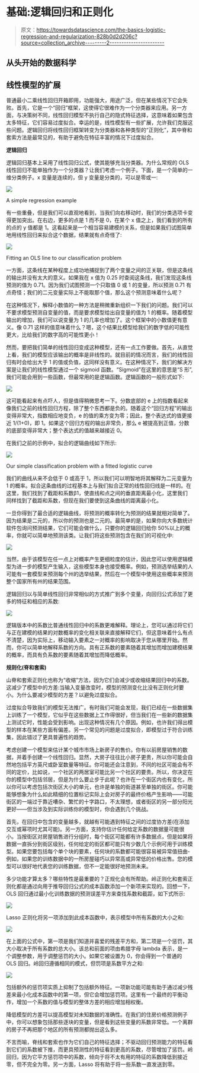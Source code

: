 # 基础:逻辑回归和正则化

> 原文：<https://towardsdatascience.com/the-basics-logistic-regression-and-regularization-828b0d2d206c?source=collection_archive---------2----------------------->

## 从头开始的数据科学

## 线性模型的扩展

普通最小二乘线性回归开箱即用，功能强大，用途广泛，但在某些情况下它会失败。首先，它是一个“回归”框架，这使得它很难作为一个分类器来应用。另一方面，与决策树不同，线性回归模型不执行自己的隐式特征选择，这意味着如果包含太多特征，它们容易过度拟合。幸运的是，线性模型有一些扩展，允许我们克服这些问题。逻辑回归将线性回归框架转变为分类器和各种类型的“正则化”，其中脊和套索方法是最常见的，有助于避免在特征丰富的情况下过度拟合。

**逻辑回归**

逻辑回归基本上采用了线性回归公式，使其能够充当分类器。为什么常规的 OLS 线性回归不能单独作为一个分类器？让我们考虑一个例子。下面，是一个简单的一维分类例子。x 变量是连续的，但 y 变量是分类的，可以是零或一:

![](img/0217477387d45ee3bd0493814285c527.png)

A simple regression example

有一些重叠，但是我们可以直观地看到，当我们向右移动时，我们的分类选项卡变得更加突出。在右边，更多的点是 1 而不是 0，在某个 x 值之上，我们看到的所有的点的 y 值都是 1。这看起来是一个相当容易建模的关系，但是如果我们试图简单地用线性回归来拟合这个数据，结果就有点奇怪了:

![](img/a0b28bb3c1fb7b6c87364c1ab9653341.png)

Fitting an OLS line to our classification problem

一方面，这条线在某种程度上成功地捕捉到了两个变量之间的正关联，但是这条线的输出并没有太大的意义。如果我在 x 值为 0.25 时查阅这条线，我们发现这条线预测的值为 0.71。因为我们试图预测一个只取值 0 或 1 的变量，所以预测 0.71 有点奇怪；我们的二元变量实际上不能取那个值，那么这个预测意味着什么呢？

在这种情况下，解释小数值的一种方法是稍微重新组织一下我们的问题。我们可以不要求模型预测自变量的值，而是要求模型给出自变量的值为 1 的概率。随着模型输出的增加，我们可以说变量为 1 的几率也增加了。这个框架中的小数值更有意义。像 0.71 这样的值意味着什么？嗯，这个结果比模型给我们的数字低的可能性更大，比给我们的数字高的可能性更小！

然而，要把我们简单的线性回归变成这种模型，还有一点工作要做。首先，从直觉上看，我们的模型应该输出的概率是非线性的。就目前的情况而言，我们的线性回归有时会给出大于 1 的值或负值，这同样没有意义。在这种情况下，我们的解决方案是让我们的线性模型通过一个 sigmoid 函数。“Sigmoid”在这里的意思是“S 形”,我们可能会用到一些函数，但最常用的是逻辑函数。逻辑函数的一般形式如下:

![](img/2feedc57ef6949fbb4c7ded22d1a273d.png)

这可能看起来有点吓人，但是值得稍微思考一下。分数底部的 e 上的指数看起来像我们之前的线性回归方程，除了整个东西都是负的。随着这个“回归方程”的输出变得非常大，指数相应地变负，e 的值的乘方变为零；因此，整个表达式的值更接近 1/(1+0)，即 1。如果这个回归方程的输出非常负，那么 e 被提高到正值，分数的底部变得非常大；整个表达式的值越来越接近 0。

在我们之前的示例中，拟合的逻辑曲线如下所示:

![](img/00e426bd4d5042980d192940933c2216.png)

Our simple classification problem with a fitted logistic curve

我们的曲线从来不会低于 0 或高于 1，所以我们可以明智地将其解释为二元变量为 1 的概率。拟合这条曲线的过程基本上与我们拟合正常的线性回归线是一样的。在这里，我们找到了截距和系数β1，使直线和点之间的垂直距离最小化，这里我们同样找到了截距和系数，但现在我们要使到这条曲线的距离最小化。

一旦你得到了最合适的逻辑曲线，将预测的概率转化为预测的结果就相对简单了。因为结果是二元的，所以你的预测也是二元的。最简单的是，如果你向大多数统计软件包询问预测结果，它们可能会做什么，只要你的逻辑回归给你 50%以上的概率，你就可以简单地预测该类。让我们将这些预测包含在我们的可视化中:

![](img/8a7ce2b6e320c41346ba4d597e1a0b65.png)

当然，由于该模型在任一点上对概率产生更细粒度的估计，因此您可以使用逻辑模型为进一步的模型产生输入，这些模型本身也接受概率。例如，预测选举结果的人可能有一套模型来预测每个州的选举结果，然后在一个模型中使用这些概率来预测整个国家所有州的结果范围。

逻辑回归以与简单线性回归非常相似的方式推广到多个变量，向回归公式添加了更多的特征和相应的系数:

![](img/c056ef558674c6ddaebfebac49471304.png)

逻辑版本中的系数比普通线性回归中的系数更难解释。理论上，您可以通过将它们与正在建模的结果的对数概率的变化相关联来直接解释它们，但这意味着什么有点不清楚，因为实际上，移动输入要素之一对概率的影响取决于您从哪里开始。然而，你可以简单地解释系数的方向。具有正系数的要素随着其增加而增加建模结果的概率，而具有负系数的要素随着其增加而降低概率。

**规则化(脊和套索)**

山脊和套索正则化也称为“收缩”方法，因为它们会减少或收缩结果回归中的系数。这减少了模型中的方差:当输入变量改变时，模型的预测变化比没有正则化时要小。为什么要减少模型的方差？以避免过度拟合。

过度拟合导致我们的模型无法推广。有时我们可能会发现，我们已经在一些数据集上训练了一个模型，它似乎在这些数据上工作得很好，但当我们在一些新的数据集上测试它时，性能会受到影响。出现这种情况有几个原因。例如，也许我们得出模型的样本在某些方面有偏差。另一个常见的问题是过度拟合，即模型过于符合训练集，因此错过了更具普遍性的趋势。

考虑创建一个模型来估计某个城市市场上新房子的售价。你有以前房屋销售的数据，并着手创建一个线性回归。显然，大房子往往比小房子更贵，所以你可能会自然地包括平方英尺或卧室数量等特征。你可能还会注意到，不同的社区可能会有不同的定价，比如说，一个社区的两居室可能比另一个社区的要贵。所以，你决定在你的模型中包括邻居，但是为什么要止步于此呢？也许在一个街区内也有变化，所以你可以考虑包括次街区大小的单元，也许是单独的街道甚至单独的街区。你可能能够想象为什么如此精细的位置标记实际上会对房子的最终价格产生影响——可能街区的一端过于靠近嘈杂、繁忙的十字路口，不太理想，或者街区的另一部分阳光更好——但当涉及到实际训练你的模型时，你会遇到几个挑战。

首先，在回归中包含的变量越多，就越有可能遇到特征之间的过度协方差(在添加交互或幂项时尤其可能)。另一方面，支持你估计任何给定系数的数据量可能很小。当按街区对房屋销售进行分组时，每个街区可能都有许多数据点，但是如果将数据一直拆分到街区级别，任何给定的街区都可能只有少数几个示例可用于训练模型。如果您要包括每个单个块的要素，任何块的系数都可能很容易被异常值扭曲-例如，如果您的训练数据中的一所房屋碰巧以异常高或异常低的价格出售。您的模型可以很好地代表您的训练数据，但不一定能很好地预测未来。

多少功能才算太多？哪些特性是最重要的？正规化会有所帮助。岭正则化和套索正则化都是通过向用于推导回归公式的成本函数添加一个新项来实现的。回想一下，OLS 回归通过最小化训练数据的预测误差平方来查找系数和截距，如下式所示:

![](img/e33559e96bd5fc74d31c42d526c62a17.png)

Lasso 正则化将另一项添加到此成本函数中，表示模型中所有系数的大小之和:

![](img/b6a9ea2b7db57056c5f0cc7695e3c093.png)

在上面的公式中，第一项是我们知道并喜爱的残差平方和，第二项是一个惩罚，其大小取决于所有系数的总大小。该总和前面的项由希腊字母 lambda 表示，是一个调整参数，用于调整惩罚的大小。如果它被设置为 0，你会得到一个普通的 OLS 回归。岭回归遵循相同的模式，但罚项是系数平方之和:

![](img/b7103c8464eafc329bf7c780bf279258.png)

包括额外的惩罚项实质上抑制了包括额外特征。一项新功能可能有助于通过减少残差来最小化成本函数中的第一项，但它会增加惩罚项。这里有一个最终的平衡动作，增加一个系数的值与模型的整体方差的相应增加相权衡。

降低模型的方差可以提高模型对未知数据的准确性。在我们的住房价格预测例子中，你可以想象包括那些逐块的变量，但是看到这些变量的系数非常低。一个离群的房子不再把那个地区的所有预测都抛出这么多。

不言而喻，脊线和套索也作为它们自己的特征选择；不驱动回归预测能力的特征看到它们的系数被下推，而更具预测性的特征看到更高的系数，尽管增加了惩罚。岭回归，因为它平方惩罚项中的系数，倾向于将不太有用的特征的系数降低到接近零，但不完全为零。另一方面，Lasso 将有助于将一些系数一直发送到零。